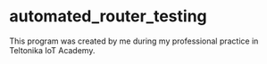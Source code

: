 # automated_router_testing
This program was created by me during my professional practice in Teltonika IoT Academy.
